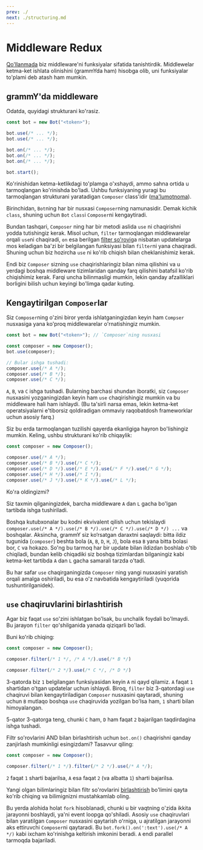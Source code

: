 ```yaml
---
prev: ./
next: ./structuring.md
---
```


# Middleware Redux

[Qo'llanmada](./guide/middleware.md) biz middleware'ni funksiyalar sifatida tanishtirdik.
Middlewelar ketma-ket ishlata olinishini (grammYda ham) hisobga olib, uni funksiyalar to'plami deb atash ham mumkin.

## grammY'da middleware

Odatda, quyidagi strukturani ko'rasiz.

```ts
const bot = new Bot("<token>");

bot.use(/* ... */);
bot.use(/* ... */);

bot.on(/* ... */);
bot.on(/* ... */);
bot.on(/* ... */);

bot.start();
```

Ko'rinishidan ketma-ketlikdagi to'plamga o'xshaydi, ammo sahna ortida u tarmoqlangan ko'rinishda bo'ladi.
Ushbu funksiyaning yuragi bu tarmoqlangan strukturani yaratadigan `Composer` class'idir ([ma'lumotnoma](https://doc.deno.land/https://deno.land/x/grammy/mod.ts/~/Composer)).

Birinchidan, `Bot`ning har bir nusxasi `Composer`ning namunasidir.
Demak kichik `class`, shuning uchun `Bot` `class`i `Composer`ni kengaytiradi.

Bundan tashqari, `Composer` ning har bir metodi aslida `use` ni chaqirishni yodda tutishingiz kerak.
Misol uchun, `filter` tarmoqlangan middlewarelar orqali `use`ni chaqiradi, `on` esa berilgan [filter so'rovi](./guide/filter-queries.md)ga nisbatan updatelarga mos keladigan ba'zi bir belgilangan funksiyasi bilan `filter`ni yana chaqiradi.
Shuning uchun biz hozircha `use` ni ko'rib chiqish bilan cheklanishimiz kerak.

Endi biz `Composer` sizning `use` chaqirishlaringiz bilan nima qilishini va u yerdagi boshqa middleware tizimlaridan qanday farq qilishini batafsil ko'rib chiqishimiz kerak.
Farqi uncha bilinmasligi mumkin, lekin qanday afzalliklari borligini bilish uchun keyingi bo'limga qadar kuting.

## Kengaytirilgan `Composer`lar

Siz `Composer`ning o'zini biror yerda ishlatganingizdan keyin ham `Compser` nusxasiga yana ko'proq middlewarelar o'rnatishingiz mumkin.

```ts
const bot = new Bot("<token>"); // `Composer`ning nusxasi

const composer = new Composer();
bot.use(composer);

// Bular ishga tushadi:
composer.use(/* A */);
composer.use(/* B */);
composer.use(/* C */);
```

`A`, `B`, va `C` ishga tushadi.
Bularning barchasi shundan iboratki, siz `Composer` nusxasini yozganingizdan keyin ham `use` chaqirishingiz mumkin va bu middleware hali ham ishlaydi.
(Bu ta'sirli narsa emas, lekin ketma-ket operatsiyalarni e'tiborsiz qoldiradigan ommaviy raqobatdosh frameworklar uchun asosiy farq.)

Siz bu erda tarmoqlangan tuzilishi qayerda ekanligiga hayron bo'lishingiz mumkin.
Keling, ushbu strukturani ko'rib chiqaylik:

```ts
const composer = new Composer();

composer.use(/* A */);
composer.use(/* B */).use(/* C */);
composer.use(/* D */).use(/* E */).use(/* F */).use(/* G */);
composer.use(/* H */).use(/* I */);
composer.use(/* J */).use(/* K */).use(/* L */);
```

Ko'ra oldingizmi?

Siz taxmin qilganingizdek, barcha middleware `A` dan `L` gacha bo'lgan tartibda ishga tushiriladi.

Boshqa kutubxonalar bu kodni ekvivalent qilish uchun tekislaydi `composer.use(/* A */).use(/* B */).use(/* C */).use(/* D */) ...` va boshqalar.
Aksincha, grammY siz ko‘rsatgan daraxtni saqlaydi: bitta ildiz tugunida (`composer`) beshta bola (`A`, `B`, `D`, `H`, `J`), bola esa `B` yana bitta bolasi bor, `C` va hokazo.
So'ng bu tarmoq har bir update bilan ildizdan boshlab o'tib chiqiladi, bundan kelib chiqadiki siz boshqa tizimlardan bilganingiz kabi ketma-ket tartibda `A` dan `L` gacha samarali tarzda o'tadi.

Bu har safar `use` chaqirganingizda `Composer` ning yangi nusxasini yaratish orqali amalga oshiriladi, bu esa o'z navbatida kengaytiriladi (yuqorida tushuntirilganidek).

## `use` chaqiruvlarini birlashtirish

Agar biz faqat `use` so'zini ishlatgan bo'lsak, bu unchalik foydali bo'lmaydi.
Bu jarayon `filter` qo'shilganida yanada qiziqarli bo'ladi.

Buni ko'rib chiqing:

```ts
const composer = new Composer();

composer.filter(/* 1 */, /* A */).use(/* B */)

composer.filter(/* 2 */).use(/* C */, /* D */)
```

3-qatorda biz `1` belgilangan funksiyasidan keyin `A` ni qayd qilamiz.
`A` faqat `1` shartidan o'tgan updatelar uchun ishlaydi.
Biroq, `filter` biz 3-qatordagi `use` chaqiruvi bilan kengaytiriladigan `Composer` nusxasini qaytaradi, shuning uchun `B` mutlaqo boshqa `use` chaqiruvida yozilgan bo'lsa ham, `1` sharti bilan himoyalangan.

5-qator 3-qatorga teng, chunki `C` ham, `D` ham faqat `2` bajarilgan taqdirdagina ishga tushadi.

Filtr so'rovlarini AND bilan birlashtirish uchun `bot.on()` chaqirishni qanday zanjirlash mumkinligi esingizdami?
Tasavvur qiling:

```ts
const composer = new Composer();

composer.filter(/* 1 */).filter(/* 2 */).use(/* A */);
```

`2` faqat `1` sharti bajarilsa, `A` esa faqat `2` (va albatta `1`) sharti bajarilsa.

Yangi olgan bilimlaringiz bilan filtr so'rovlarini [birlashtirish](./guide/filter-queries.md#combining-multiple-queries) bo'limini qayta ko'rib chiqing va bilimignizni mustahkamlab oling.

Bu yerda alohida holat `fork` hisoblanadi, chunki u bir vaqtning o'zida ikkita jarayonni boshlaydi, ya'ni event loopga qo'shiladi.
Asosiy `use` chaqiruvlari bilan yaratilgan `Composer` nusxasini qaytarish oʻrniga, u ajratilgan jarayonni aks ettiruvchi `Composer`ni qaytaradi.
Bu `bot.fork().on(':text').use(/* A */)` kabi ixcham ko'rinishga keltirish imkonini beradi.
`A` endi parallel tarmoqda bajariladi.
